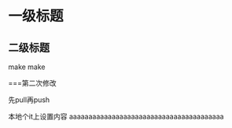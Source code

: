 # 一级标题

## 二级标题

make  make

===第二次修改

先pull再push

本地个it上设置内容
aaaaaaaaaaaaaaaaaaaaaaaaaaaaaaaaaaaaaaaa
